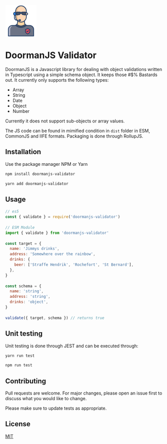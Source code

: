 <img src="https://github.com/ralphdas/Doorman-JS/raw/main/logo.png" alt="drawing" width="100"/>

# DoormanJS Validator

DoormanJS is a Javascript library for dealing with object validations written in Typescript using a simple schema object. It keeps those #$% Bastards out. It currently only supports the following types:

- Array
- String
- Date
- Object
- Number

Currently it does not support sub-objects or array values.

The JS code can be found in mimified condition in `dist` folder in ESM, CommonJS and IIFE formats. Packaging is done through RollupJS.

## Installation

Use the package manager NPM or Yarn

```bash
npm install doormanjs-validator
```

```bash
yarn add doormanjs-validator
```

## Usage

```javascript
// es5
const { validate } = require('doormanjs-validator')

// ESM Module
import { validate } from 'doormanjs-validator'

const target = {
  name: 'Jimmys drinks',
  address: 'Somewhere over the rainbow',
  drinks: {
    beer: ['Straffe Hendrik', 'Rochefort', 'St Bernard'],
  },
}

const schema = {
  name: 'string',
  address: 'string',
  drinks: 'object',
}

validate({ target, schema }) // returns true
```

## Unit testing

Unit testing is done through JEST and can be executed through:

```bash
yarn run test
```

```bash
npm run test
```

## Contributing

Pull requests are welcome. For major changes, please open an issue first to discuss what you would like to change.

Please make sure to update tests as appropriate.

## License

[MIT](https://choosealicense.com/licenses/mit/)
